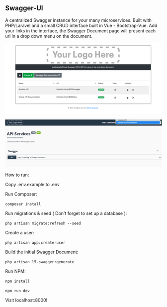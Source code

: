 ## Swagger-UI

A centralized Swagger instance for your many microservices.  Built with PHP/Laravel and a small CRUD interface built in Vue - Bootstrap-Vue.  Add your links
in the interface, the Swagger Document page will present each url in a drop down menu on the document.

![Screen Shot](public/images/sc-ss-2.png)

![Another Screen Shot](public/images/sc-ss-1.png)

How to run:

Copy .env.example to .env

Run Composer:

``composer install``

Run migrations & seed ( Don't forget to set up a database ):

``php artisan migrate:refresh --seed``

Create a user:

``php artisan app:create-user``

Build the initial Swagger Document:

``php artisan l5-swagger:generate``

Run NPM:

``npm install ``

``npm run dev``

Visit localhost:8000!



